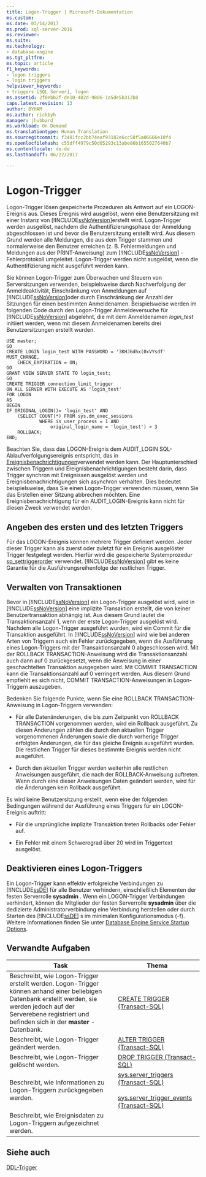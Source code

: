 ```yaml
---
title: Logon-Trigger | Microsoft-Dokumentation
ms.custom: 
ms.date: 03/14/2017
ms.prod: sql-server-2016
ms.reviewer: 
ms.suite: 
ms.technology:
- database-engine
ms.tgt_pltfrm: 
ms.topic: article
f1_keywords:
- logon triggers
- login triggers
helpviewer_keywords:
- triggers [SQL Server], logon
ms.assetid: 2f0ebb2f-de10-482d-9806-1a5de5b312b8
caps.latest.revision: 13
author: BYHAM
ms.author: rickbyh
manager: jhubbard
ms.workload: On Demand
ms.translationtype: Human Translation
ms.sourcegitcommit: f3481fcc2bb74eaf93182e6cc58f5a06666e10f4
ms.openlocfilehash: c55dff4979c50d05293c13abe86b1655027640b7
ms.contentlocale: de-de
ms.lasthandoff: 06/22/2017

---
```

# <a name="logon-triggers"></a>Logon-Trigger
  Logon-Trigger lösen gespeicherte Prozeduren als Antwort auf ein LOGON-Ereignis aus. Dieses Ereignis wird ausgelöst, wenn eine Benutzersitzung mit einer Instanz von [!INCLUDE[ssNoVersion](../../includes/ssnoversion-md.md)]erstellt wird. Logon-Trigger werden ausgelöst, nachdem die Authentifizierungsphase der Anmeldung abgeschlossen ist und bevor die Benutzersitzung erstellt wird. Aus diesem Grund werden alle Meldungen, die aus dem Trigger stammen und normalerweise den Benutzer erreichen (z. B. Fehlermeldungen und Meldungen aus der PRINT-Anweisung) zum [!INCLUDE[ssNoVersion](../../includes/ssnoversion-md.md)] -Fehlerprotokoll umgeleitet. Logon-Trigger werden nicht ausgelöst, wenn die Authentifizierung nicht ausgeführt werden kann.  
  
 Sie können Logon-Trigger zum Überwachen und Steuern von Serversitzungen verwenden, beispielsweise durch Nachverfolgung der Anmeldeaktivität, Einschränkung von Anmeldungen auf [!INCLUDE[ssNoVersion](../../includes/ssnoversion-md.md)]oder durch Einschränkung der Anzahl der Sitzungen für einen bestimmten Anmeldenamen. Beispielsweise werden im folgenden Code durch den Logon-Trigger Anmeldeversuche für [!INCLUDE[ssNoVersion](../../includes/ssnoversion-md.md)] abgelehnt, die mit dem Anmeldenamen *login_test* initiiert werden, wenn mit diesem Anmeldenamen bereits drei Benutzersitzungen erstellt wurden.  
  
```  
USE master;  
GO  
CREATE LOGIN login_test WITH PASSWORD = '3KHJ6dhx(0xVYsdf' MUST_CHANGE,  
    CHECK_EXPIRATION = ON;  
GO  
GRANT VIEW SERVER STATE TO login_test;  
GO  
CREATE TRIGGER connection_limit_trigger  
ON ALL SERVER WITH EXECUTE AS 'login_test'  
FOR LOGON  
AS  
BEGIN  
IF ORIGINAL_LOGIN()= 'login_test' AND  
    (SELECT COUNT(*) FROM sys.dm_exec_sessions  
            WHERE is_user_process = 1 AND  
                original_login_name = 'login_test') > 3  
    ROLLBACK;  
END;  
```  
  
 Beachten Sie, dass das LOGON-Ereignis dem AUDIT_LOGIN SQL-Ablaufverfolgungsereignis entspricht, das in [Ereignisbenachrichtigungen](../../relational-databases/service-broker/event-notifications.md)verwendet werden kann. Der Hauptunterschied zwischen Triggern und Ereignisbenachrichtigungen besteht darin, dass Trigger synchron mit Ereignissen ausgelöst werden und Ereignisbenachrichtigungen sich asynchron verhalten. Dies bedeutet beispielsweise, dass Sie einen Logon-Trigger verwenden müssen, wenn Sie das Erstellen einer Sitzung abbrechen möchten. Eine Ereignisbenachrichtigung für ein AUDIT_LOGIN-Ereignis kann nicht für diesen Zweck verwendet werden.  
  
## <a name="specifying-first-and-last-trigger"></a>Angeben des ersten und des letzten Triggers  
 Für das LOGON-Ereignis können mehrere Trigger definiert werden. Jeder dieser Trigger kann als zuerst oder zuletzt für ein Ereignis ausgelöster Trigger festgelegt werden. Hierfür wird die gespeicherte Systemprozedur [sp_settriggerorder](../../relational-databases/system-stored-procedures/sp-settriggerorder-transact-sql.md) verwendet. [!INCLUDE[ssNoVersion](../../includes/ssnoversion-md.md)] gibt es keine Garantie für die Ausführungsreihenfolge der restlichen Trigger.  
  
## <a name="managing-transactions"></a>Verwalten von Transaktionen  
 Bevor in [!INCLUDE[ssNoVersion](../../includes/ssnoversion-md.md)] ein Logon-Trigger ausgelöst wird, wird in [!INCLUDE[ssNoVersion](../../includes/ssnoversion-md.md)] eine implizite Transaktion erstellt, die von keiner Benutzertransaktion abhängig ist. Aus diesem Grund lautet die Transaktionsanzahl 1, wenn der erste Logon-Trigger ausgelöst wird. Nachdem alle Logon-Trigger ausgeführt wurden, wird ein Commit für die Transaktion ausgeführt. In [!INCLUDE[ssNoVersion](../../includes/ssnoversion-md.md)] wird wie bei anderen Arten von Triggern auch ein Fehler zurückgegeben, wenn die Ausführung eines Logon-Triggers mit der Transaktionsanzahl 0 abgeschlossen wird. Mit der ROLLBACK TRANSACTION-Anweisung wird die Transaktionsanzahl auch dann auf 0 zurückgesetzt, wenn die Anweisung in einer geschachtelten Transaktion ausgegeben wird. Mit COMMIT TRANSACTION kann die Transaktionsanzahl auf 0 verringert werden. Aus diesem Grund empfiehlt es sich nicht, COMMIT TRANSACTION-Anweisungen in Logon-Triggern auszugeben.  
  
 Bedenken Sie folgende Punkte, wenn Sie eine ROLLBACK TRANSACTION-Anweisung in Logon-Triggern verwenden:  
  
-   Für alle Datenänderungen, die bis zum Zeitpunkt von ROLLBACK TRANSACTION vorgenommen werden, wird ein Rollback ausgeführt. Zu diesen Änderungen zählen die durch den aktuellen Trigger vorgenommenen Änderungen sowie die durch vorherige Trigger erfolgten Änderungen, die für das gleiche Ereignis ausgeführt wurden. Die restlichen Trigger für dieses bestimmte Ereignis werden nicht ausgeführt.  
  
-   Durch den aktuellen Trigger werden weiterhin alle restlichen Anweisungen ausgeführt, die nach der ROLLBACK-Anweisung auftreten. Wenn durch eine dieser Anweisungen Daten geändert werden, wird für die Änderungen kein Rollback ausgeführt.  
  
 Es wird keine Benutzersitzung erstellt, wenn eine der folgenden Bedingungen während der Ausführung eines Triggers für ein LOGON-Ereignis auftritt:  
  
-   Für die ursprüngliche implizite Transaktion treten Rollbacks oder Fehler auf.  
  
-   Ein Fehler mit einem Schweregrad über 20 wird im Triggertext ausgelöst.  
  
## <a name="disabling-a-logon-trigger"></a>Deaktivieren eines Logon-Triggers  
 Ein Logon-Trigger kann effektiv erfolgreiche Verbindungen zu [!INCLUDE[ssDE](../../includes/ssde-md.md)] für alle Benutzer verhindern, einschließlich Elementen der festen Serverrolle **sysadmin** . Wenn ein LOGON-Trigger Verbindungen verhindert, können die Mitglieder der festen Serverrolle **sysadmin** über die dedizierte Administratorverbindung eine Verbindung herstellen oder durch Starten des [!INCLUDE[ssDE](../../includes/ssde-md.md)] s im minimalen Konfigurationsmodus (-f). Weitere Informationen finden Sie unter [Database Engine Service Startup Options](../../database-engine/configure-windows/database-engine-service-startup-options.md).  
  
## <a name="related-tasks"></a>Verwandte Aufgaben  
  
|Task|Thema|  
|----------|-----------|  
|Beschreibt, wie Logon-Trigger erstellt werden. Logon-Trigger können anhand einer beliebigen Datenbank erstellt werden, sie werden jedoch auf der Serverebene registriert und befinden sich in der **master** -Datenbank.|[CREATE TRIGGER &#40;Transact-SQL&#41;](../../t-sql/statements/create-trigger-transact-sql.md)|  
|Beschreibt, wie Logon-Trigger geändert werden.|[ALTER TRIGGER &#40;Transact-SQL&#41;](../../t-sql/statements/alter-trigger-transact-sql.md)|  
|Beschreibt, wie Logon-Trigger gelöscht werden.|[DROP TRIGGER &#40;Transact-SQL&#41;](../../t-sql/statements/drop-trigger-transact-sql.md)|  
|Beschreibt, wie Informationen zu Logon-Triggern zurückgegeben werden.|[sys.server_triggers &#40;Transact-SQL&#41;](../../relational-databases/system-catalog-views/sys-server-triggers-transact-sql.md)<br /><br /> [sys.server_trigger_events &#40;Transact-SQL&#41;](../../relational-databases/system-catalog-views/sys-server-trigger-events-transact-sql.md)|  
|Beschreibt, wie Ereignisdaten zu Logon-Triggern aufgezeichnet werden.||  
  
## <a name="see-also"></a>Siehe auch  
 [DDL-Trigger](../../relational-databases/triggers/ddl-triggers.md)  
  
  

